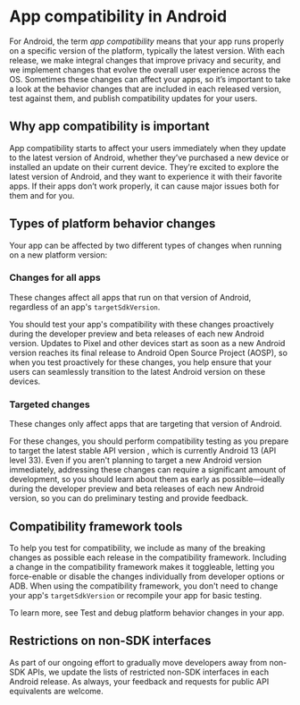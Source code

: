 # App compatibility in Android

For Android, the term _app compatibility_ means that your app runs properly on a specific version of the platform, typically the latest version. With each release, we make integral changes that improve privacy and security, and we implement changes that evolve the overall user experience across the OS. Sometimes these changes can affect your apps, so it’s important to take a look at the behavior changes that are included in each released version, test against them, and publish compatibility updates for your users.

Why app compatibility is important
----------------------------------

App compatibility starts to affect your users immediately when they update to the latest version of Android, whether they’ve purchased a new device or installed an update on their current device. They’re excited to explore the latest version of Android, and they want to experience it with their favorite apps. If their apps don’t work properly, it can cause major issues both for them and for you.

Types of platform behavior changes
----------------------------------

Your app can be affected by two different types of changes when running on a new platform version:

### Changes for all apps

These changes affect all apps that run on that version of Android, regardless of an app's `targetSdkVersion`.

You should test your app's compatibility with these changes proactively during the developer preview and beta releases of each new Android version. Updates to Pixel and other devices start as soon as a new Android version reaches its final release to Android Open Source Project (AOSP), so when you test proactively for these changes, you help ensure that your users can seamlessly transition to the latest Android version on these devices.

### Targeted changes

These changes only affect apps that are targeting that version of Android.

For these changes, you should perform compatibility testing as you prepare to target the latest stable API version , which is currently Android 13 (API level 33). Even if you aren't planning to target a new Android version immediately, addressing these changes can require a significant amount of development, so you should learn about them as early as possible—ideally during the developer preview and beta releases of each new Android version, so you can do preliminary testing and provide feedback.

Compatibility framework tools
-----------------------------

To help you test for compatibility, we include as many of the breaking changes as possible each release in the compatibility framework. Including a change in the compatibility framework makes it toggleable, letting you force-enable or disable the changes individually from developer options or ADB. When using the compatibility framework, you don't need to change your app's `targetSdkVersion` or recompile your app for basic testing.

To learn more, see Test and debug platform behavior changes in your app.

Restrictions on non-SDK interfaces
----------------------------------

As part of our ongoing effort to gradually move developers away from non-SDK APIs, we update the lists of restricted non-SDK interfaces in each Android release. As always, your feedback and requests for public API equivalents are welcome.

